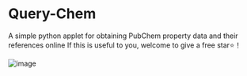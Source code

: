 # Query-Chem
A simple python applet for obtaining PubChem property data and their references online
If this is useful to you, welcome to give a free star⭐！

![image](https://github.com/AIoTChemist/Query-Chem/assets/144024504/0730344f-7b73-4f21-8fce-7ad3807499b6)
